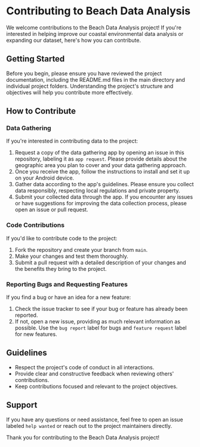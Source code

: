# Contributing to Beach Data Analysis

We welcome contributions to the Beach Data Analysis project! If you're interested in helping improve our coastal environmental data analysis or expanding our dataset, here's how you can contribute.

## Getting Started

Before you begin, please ensure you have reviewed the project documentation, including the README.md files in the main directory and individual project folders. Understanding the project's structure and objectives will help you contribute more effectively.

## How to Contribute

### Data Gathering

If you're interested in contributing data to the project:

1. Request a copy of the data gathering app by opening an issue in this repository, labeling it as `app request`. Please provide details about the geographic area you plan to cover and your data gathering approach.
2. Once you receive the app, follow the instructions to install and set it up on your Android device.
3. Gather data according to the app's guidelines. Please ensure you collect data responsibly, respecting local regulations and private property.
4. Submit your collected data through the app. If you encounter any issues or have suggestions for improving the data collection process, please open an issue or pull request.

### Code Contributions

If you'd like to contribute code to the project:

1. Fork the repository and create your branch from `main`.
2. Make your changes and test them thoroughly.
3. Submit a pull request with a detailed description of your changes and the benefits they bring to the project.

### Reporting Bugs and Requesting Features

If you find a bug or have an idea for a new feature:

1. Check the issue tracker to see if your bug or feature has already been reported.
2. If not, open a new issue, providing as much relevant information as possible. Use the `bug report` label for bugs and `feature request` label for new features.

## Guidelines

- Respect the project's code of conduct in all interactions.
- Provide clear and constructive feedback when reviewing others' contributions.
- Keep contributions focused and relevant to the project objectives.

## Support

If you have any questions or need assistance, feel free to open an issue labeled `help wanted` or reach out to the project maintainers directly.

Thank you for contributing to the Beach Data Analysis project!
